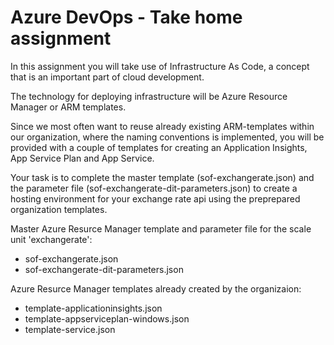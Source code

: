 # Azure DevOps - Take home assignment

In this assignment you will take use of Infrastructure As Code, a concept that is an important part of cloud development.

The technology for deploying infrastructure will be Azure Resource Manager or ARM templates.

Since we most often want to reuse already existing ARM-templates within our organization, where the naming conventions is implemented, you will be provided with a couple of templates for creating an Application Insights, App Service Plan and App Service.

Your task is to complete the master template (sof-exchangerate.json) and the parameter file (sof-exchangerate-dit-parameters.json) to create a hosting environment for your exchange rate api using the preprepared organization templates.

Master Azure Resurce Manager template and parameter file for the scale unit 'exchangerate':
* sof-exchangerate.json
* sof-exchangerate-dit-parameters.json

Azure Resurce Manager templates already created by the organizaion:
* template-applicationinsights.json
* template-appserviceplan-windows.json
* template-service.json
